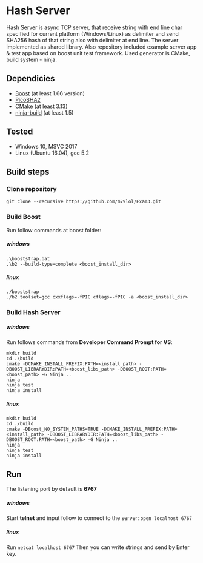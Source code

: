 # Hash Server
Hash Server is async TCP server, that receive string with end line char specified for current platform (Windows/Linux) as delimiter and send SHA256 hash of that string also with delimiter at end line.
The server implemented as shared library. Also repository included example server app &  test app based on boost unit test framework.
Used generator is CMake, build system - ninja.

## Dependicies
- [Boost](https://www.boost.org/) (at least 1.66 version)
- [PicoSHA2](https://github.com/okdshin/PicoSHA2)
- [CMake](https://cmake.org/) (at least 3.13)
- [ninja-build](https://ninja-build.org/) (at least 1.5)

## Tested
- Windows 10, MSVC 2017 
- Linux (Ubuntu 16.04), gcc 5.2

## Build steps
### Clone repository
`git clone --recursive https://github.com/m79lol/Exam3.git`

### Build Boost
Run follow commands at boost folder:
##### windows
~~~
.\booststrap.bat
.\b2 --build-type=complete <boost_install_dir>
~~~
##### linux
~~~
./booststrap
./b2 toolset=gcc cxxflags=-fPIC cflags=-fPIC -a <boost_install_dir>
~~~

### Build Hash Server
##### windows
Run follows commands from **Developer Command Prompt for VS**:
~~~
mkdir build
cd .\build
cmake -DCMAKE_INSTALL_PREFIX:PATH=<install_path> -DBOOST_LIBRARYDIR:PATH=<boost_libs_path> -DBOOST_ROOT:PATH=<boost_path> -G Ninja ..
ninja
ninja test
ninja install
~~~
##### linux
~~~
mkdir build
cd ./build
cmake -DBoost_NO_SYSTEM_PATHS=TRUE -DCMAKE_INSTALL_PREFIX:PATH=<install_path> -DBOOST_LIBRARYDIR:PATH=<boost_libs_path> -DBOOST_ROOT:PATH=<boost_path> -G Ninja ..
ninja
ninja test
ninja install
~~~

## Run
The listening port by default is **6767**
##### windows
Start **telnet** and input follow to connect to the server: `open localhost 6767`
##### linux
Run `netcat localhost 6767`
Then you can write strings and send by Enter key.
